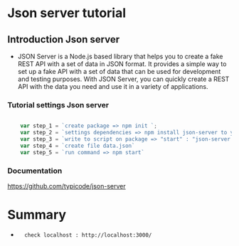 # Json server tutorial

## Introduction Json server

- JSON Server is a Node.js based library that helps you to create a fake REST API with a set of data in JSON format. It provides a simple way to set up a fake API with a set of data that can be used for development and testing purposes. With JSON Server, you can quickly create a REST API with the data you need and use it in a variety of applications.

### Tutorial settings Json server

```javascript

    var step_1 = `create package => npm init `;
    var step_2 = `settings dependencies => npm install json-server to your folder`
    var step_3 = `write to script on package => "start" : "json-server --watch data.json"`
    var step_4 = `create file data.json`
    var step_5 = `run command => npm start`

```

### Documentation

https://github.com/typicode/json-server

# Summary

-       check localhost : http://localhost:3000/
















